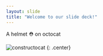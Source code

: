 ```yaml
---
layout: slide
title: "Welcome to our slide deck!"
---
```


A helmet ⛑ on octocat

![constructocat](https://octodex.github.com/images/constructocat2.jpg)
{: .center}
